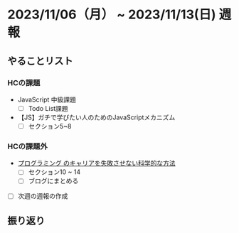 # 2023/11/06（月） ~ 2023/11/13(日) 週報

## やることリスト

### HCの課題

- JavaScript 中級課題
  - [ ] Todo List課題

- 【JS】ガチで学びたい人のためのJavaScriptメカニズム
  - [ ] セクション5~8

### HCの課題外

- [プログラミング のキャリアを失敗させない科学的な方法](https://www.udemy.com/course/careerup/)
  - [ ] セクション10 ~ 14
  - [ ] ブログにまとめる

- [ ] 次週の週報の作成

## 振り返り
